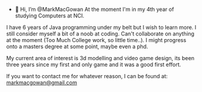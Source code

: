 - 👋 Hi, I’m @MarkMacGowan
At the moment I'm in my 4th year of studying Computers at NCI.

I have 6 years of Java programming under my belt but I wish to learn more. I still consider myself a bit of a noob at coding.
Can't collaborate on anything at the moment (Too Much College work, so little time..). 
I might progress onto a masters degree at some point, maybe even a phd.

My current area of interest is 3d modelling and video game design, its been three years since my first and only game and it was a good first effort.

If you want to contact me for whatever reason,
I can be found at:
markmacgowan@gmail.com

<!---
MarkMacGowan/MarkMacGowan is a ✨ special ✨ repository because its `README.md` (this file) appears on your GitHub profile.
You can click the Preview link to take a look at your changes.
--->
